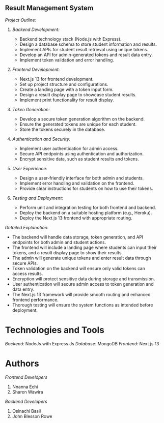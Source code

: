 ## Result Management System

*Project Outline:*
1. *Backend Development:*
   - Backend technology stack (Node.js with Express).
   - Design a database schema to store student information and results.
   - Implement APIs for student result retrieval using unique tokens.
   - Develop an API for admin-generated tokens and result data entry.
   - Implement token validation and error handling.

2. *Frontend Development:*
   - Next.js 13 for frontend development.
   - Set up project structure and configurations.
   - Create a landing page with a token input form.
   - Design a result display page to showcase student results.
   - Implement print functionality for result display.

3. *Token Generation:*
   - Develop a secure token generation algorithm on the backend.
   - Ensure the generated tokens are unique for each student.
   - Store the tokens securely in the database.

4. *Authentication and Security:*
   - Implement user authentication for admin access.
   - Secure API endpoints using authentication and authorization.
   - Encrypt sensitive data, such as student results and tokens.

5. *User Experience:*
   - Design a user-friendly interface for both admin and students.
   - Implement error handling and validation on the frontend.
   - Provide clear instructions for students on how to use their tokens.

6. *Testing and Deployment:*
   - Perform unit and integration testing for both frontend and backend.
   - Deploy the backend on a suitable hosting platform (e.g., Heroku).
   - Deploy the Next.js 13 frontend with appropriate routing.

*Detailed Explanation:*
- The backend will handle data storage, token generation, and API endpoints for both admin and student actions.
- The frontend will include a landing page where students can input their tokens, and a result display page to show their results.
- The admin will generate unique tokens and enter result data through secure APIs.
- Token validation on the backend will ensure only valid tokens can access results.
- Encryption will protect sensitive data during storage and transmission.
- User authentication will secure admin access to token generation and data entry.
- The Next.js 13 framework will provide smooth routing and enhanced frontend performance.
- Thorough testing will ensure the system functions as intended before deployment.

# Technologies and Tools
*Backend:* NodeJs with Express.Js
*Database:* MongoDB
*Frontend:* Next.js 13

# Authors
*Frontend Developers*
1. Nnanna Echi
2. Sharon Wawira

*Backend Developers*
1. Osinachi Basil
2. John Blesson Rowe
